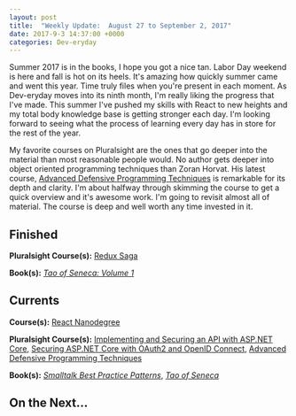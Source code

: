 ```yaml
---
layout: post
title:  "Weekly Update:  August 27 to September 2, 2017"
date: 2017-9-3 14:37:00 +0000
categories: Dev-eryday
---
```

Summer 2017 is in the books, I hope you got a nice tan. Labor Day weekend is here and fall is hot on its heels. It's amazing how quickly summer came and went this year. Time truly files when you're present in each moment. As Dev-eryday moves into its ninth month, I'm really liking the progress that I've made. This summer I've pushed my skills with React to new heights and my total body knowledge base is getting stronger each day. I'm looking forward to seeing what the process of learning every day has in store for the rest of the year.

My favorite courses on Pluralsight are the ones that go deeper into the material than most reasonable people would. No author gets deeper into object oriented programming techniques than Zoran Horvat. His latest course, [Advanced Defensive Programming Techniques][adp] is remarkable for its depth and clarity. I'm about halfway through skimming the course to get a quick overview and it's awesome work. I'm going to revisit almost all of material. The course is deep and well worth any time invested in it.

Finished
--------
**Pluralsight Course(s):** [Redux Saga][saga]

**Book(s):** *[Tao of Seneca: Volume 1][tao]*

Currents
--------
**Course(s):** [React Nanodegree][rnd]

**Pluralsight Course(s):** [Implementing and Securing an API with ASP.NET Core][core], [Securing ASP.NET Core with OAuth2 and OpenID Connect][secure], [Advanced Defensive Programming Techniques][adp]

**Book(s):** *[Smalltalk Best Practice Patterns][sbp]*, *[Tao of Seneca][tao]*

On the Next...
--------


[core]: https://app.pluralsight.com/library/courses/aspdotnetcore-implementing-securing-api/table-of-contents
[sbp]: https://www.amazon.com/Smalltalk-Best-Practice-Patterns-Kent/dp/013476904X
[rnd]: https://www.udacity.com/course/react-nanodegree--nd019
[arjs]: https://app.pluralsight.com/library/courses/reactjs-advanced/table-of-contents
[tao]: https://tim.blog/2017/07/06/tao-of-seneca/
[micro]: https://www.amazon.com/Building-Microservices-Designing-Fine-Grained-Systems/dp/1491950358/ref=sr_1_1?ie=UTF8&qid=1501815666&sr=8-1&keywords=microservices
[secure]: https://app.pluralsight.com/library/courses/asp-dotnet-core-oauth2-openid-connect-securing/table-of-contents
[gats]: https://www.gatsbyjs.org
[reads]: https://github.com/jpniederer/myreads
[hack]: https://app.pluralsight.com/library/courses/hacking-authentication-web-app/table-of-contents
[read]: https://github.com/jpniederer/readable
[curr]: https://app.pluralsight.com/library/courses/stay-abreast-changing-tech/table-of-contents
[keep]: https://app.pluralsight.com/library/courses/technology-keeping-up/table-of-contents
[saga]: https://app.pluralsight.com/library/courses/redux-saga/table-of-contents
[sagas]: https://msdn.microsoft.com/en-us/library/jj591569.aspx
[resaga]: https://github.com/redux-saga/redux-saga
[adp]: https://app.pluralsight.com/library/courses/advanced-defensive-programming-techniques/table-of-contents